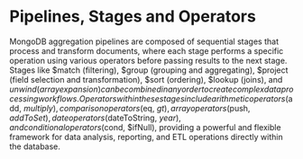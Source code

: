 # Pipelines, Stages and Operators

MongoDB aggregation pipelines are composed of sequential stages that process and transform documents, where each stage performs a specific operation using various operators before passing results to the next stage. Stages like $match (filtering), $group (grouping and aggregating), $project (field selection and transformation), $sort (ordering), $lookup (joins), and $unwind (array expansion) can be combined in any order to create complex data processing workflows. Operators within these stages include arithmetic operators ($add, $multiply), comparison operators ($eq, $gt), array operators ($push, $addToSet), date operators ($dateToString, $year), and conditional operators ($cond, $ifNull), providing a powerful and flexible framework for data analysis, reporting, and ETL operations directly within the database.